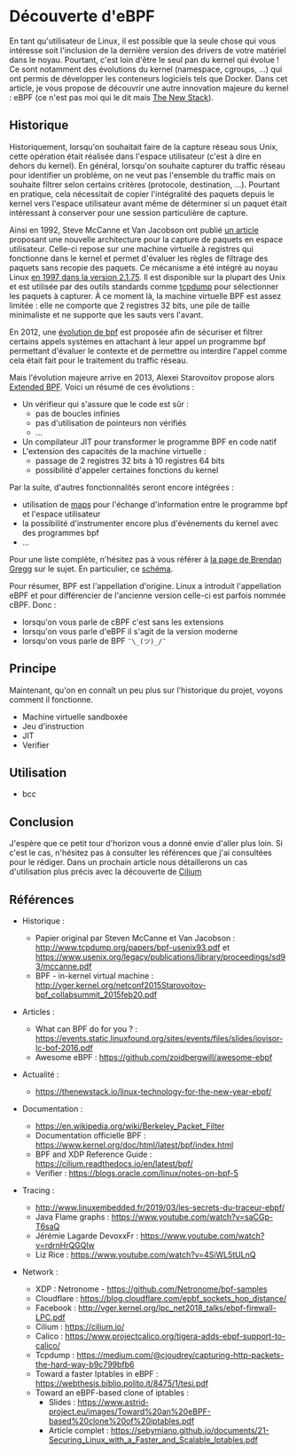 # Découverte d'eBPF

En tant qu'utilisateur de Linux, il est possible que la seule chose qui vous
intéresse soit l'inclusion de la dernière version des drivers de votre matériel
dans le noyau.
Pourtant, c'est loin d'être le seul pan du kernel qui évolue !
Ce sont notamment des évolutions du kernel (namespace, cgroups, ...) qui ont
permis de développer les conteneurs logiciels tels que Docker.
Dans cet article, je vous propose de découvrir une autre innovation majeure du
kernel : eBPF (ce n'est pas moi qui le dit mais [The New Stack](https://thenewstack.io/linux-technology-for-the-new-year-ebpf/)).

## Historique

Historiquement, lorsqu'on souhaitait faire de la capture réseau sous Unix,
cette opération était réalisée dans l'espace utilisateur (c'est à dire en
dehors du kernel).
En général, lorsqu'on souhaite capturer du traffic réseau pour identifier un
problème, on ne veut pas l'ensemble du traffic mais on souhaite filtrer selon
certains critères (protocole, destination, ...).
Pourtant en pratique, cela nécessitait de copier l'intégralité des paquets
depuis le kernel vers l'espace utilisateur avant même de déterminer si un
paquet était intéressant à conserver pour une session particulière de capture.

Ainsi en 1992, Steve McCanne et Van Jacobson ont publié
[un article](http://www.tcpdump.org/papers/bpf-usenix93.pdf) proposant une
nouvelle architecture pour la capture de paquets en espace utilisateur.
Celle-ci repose sur une machine virtuelle à registres qui fonctionne dans le
kernel et permet d'évaluer les règles de filtrage des paquets sans recopie des
paquets.
Ce mécanisme a été intégré au noyau Linux
[en 1997 dans la version 2.1.75](https://lwn.net/1998/0212/).
Il est disponible sur la plupart des Unix et est utilisée par des outils
standards comme [tcpdump](https://www.tcpdump.org/) pour sélectionner les
paquets à capturer.
À ce moment là, la machine virtuelle BPF est assez limitée : elle ne comporte
que 2 registres 32 bits, une pile de taille minimaliste et ne supporte que les
sauts vers l'avant.

En 2012, une [évolution de bpf](https://lwn.net/Articles/475043/) est proposée
afin de sécuriser et filtrer certains appels systèmes en attachant à leur appel
un programme bpf permettant d'évaluer le contexte et de permettre ou interdire
l'appel comme cela était fait pour le traitement du traffic réseau.

Mais l'évolution majeure arrive en 2013, Alexei Starovoitov propose alors
[Extended BPF](https://lwn.net/Articles/575531/). Voici un résumé de ces
évolutions :

- Un vérifieur qui s'assure que le code est sûr :
  - pas de boucles infinies
  - pas d'utilisation de pointeurs non vérifiés
  - ...
- Un compilateur JIT pour transformer le programme BPF en code natif
- L'extension des capacités de la machine virtuelle :
  - passage de 2 registres 32 bits à 10 registres 64 bits
  - possibilité d'appeler certaines fonctions du kernel

Par la suite, d'autres fonctionnalités seront encore intégrées :

- utilisation de [maps](https://prototype-kernel.readthedocs.io/en/latest/bpf/ebpf_maps.html) pour l'échange d'information entre le programme bpf et l'espace utilisateur
- la possibilité d'instrumenter encore plus d'événements du kernel avec des programmes bpf
- ...

Pour une liste complète, n'hésitez pas à vous référer à
[la page de Brendan Gregg](http://www.brendangregg.com/ebpf.html) sur le sujet.
En particulier, ce [schéma](http://www.brendangregg.com/eBPF/linux_ebpf_support.png).

Pour résumer, BPF est l'appellation d'origine. Linux a introduit l'appellation
eBPF et pour différencier de l'ancienne version celle-ci est parfois nommée
cBPF.
Donc :

- lorsqu'on vous parle de cBPF c'est sans les extensions
- lorsqu'on vous parle d'eBPF il s'agit de la version moderne
- lorsqu'on vous parle de BPF `¯\_(ツ)_/¯`

## Principe

Maintenant, qu'on en connaît un peu plus sur l'historique du projet, voyons
comment il fonctionne.

- Machine virtuelle sandboxée
- Jeu d'instruction
- JIT
- Verifier

## Utilisation

- bcc


## Conclusion

J'espère que ce petit tour d'horizon vous a donné envie d'aller plus loin.
Si c'est le cas, n'hésitez pas à consulter les références que j'ai consultées
pour le rédiger.
Dans un prochain article nous détaillerons un cas d'utilisation plus précis
avec la découverte de [Cilium](https://cilium.io/)

## Références

- Historique :
  - Papier original par Steven McCanne et Van Jacobson : http://www.tcpdump.org/papers/bpf-usenix93.pdf 
    et https://www.usenix.org/legacy/publications/library/proceedings/sd93/mccanne.pdf
  - BPF - in-kernel virtual machine : http://vger.kernel.org/netconf2015Starovoitov-bpf_collabsummit_2015feb20.pdf

- Articles :
  - What can BPF do for you ? : https://events.static.linuxfound.org/sites/events/files/slides/iovisor-lc-bof-2016.pdf
  - Awesome eBPF : https://github.com/zoidbergwill/awesome-ebpf

- Actualité :
  - https://thenewstack.io/linux-technology-for-the-new-year-ebpf/

- Documentation :
  - https://en.wikipedia.org/wiki/Berkeley_Packet_Filter
  - Documentation officielle BPF : https://www.kernel.org/doc/html/latest/bpf/index.html
  - BPF and XDP Reference Guide : https://cilium.readthedocs.io/en/latest/bpf/
  - Verifier : https://blogs.oracle.com/linux/notes-on-bpf-5

- Tracing :
  - http://www.linuxembedded.fr/2019/03/les-secrets-du-traceur-ebpf/
  - Java Flame graphs : https://www.youtube.com/watch?v=saCGp-T6saQ
  - Jérémie Lagarde DevoxxFr : https://www.youtube.com/watch?v=rdrnHrQGQlw
  - Liz Rice : https://www.youtube.com/watch?v=4SiWL5tULnQ

- Network :
  - XDP : Netronome - https://github.com/Netronome/bpf-samples
  - Cloudflare : https://blog.cloudflare.com/epbf_sockets_hop_distance/
  - Facebook : http://vger.kernel.org/lpc_net2018_talks/ebpf-firewall-LPC.pdf
  - Cilium : https://cilium.io/
  - Calico : https://www.projectcalico.org/tigera-adds-ebpf-support-to-calico/
  - Tcpdump : https://medium.com/@cjoudrey/capturing-http-packets-the-hard-way-b9c799bfb6
  - Toward a faster Iptables in eBPF : https://webthesis.biblio.polito.it/8475/1/tesi.pdf
  - Toward an eBPF-based clone of iptables : 
    - Slides : https://www.astrid-project.eu/images/Toward%20an%20eBPF-based%20clone%20of%20iptables.pdf
    - Article complet : https://sebymiano.github.io/documents/21-Securing_Linux_with_a_Faster_and_Scalable_Iptables.pdf
